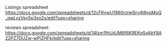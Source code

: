 Listings spreadsheet
https://docs.google.com/spreadsheets/d/12cFKywU1960rzrejSrv4t6yoMoQ_qwLyzVsy5p3sn2s/edit?usp=sharing

reviews spreadsheet:
https://docs.google.com/spreadsheets/d/14lzm1fhUdJM6f6K9EKqSvAbY8A22PZ7DUZw-wPiZHFk/edit?usp=sharing
